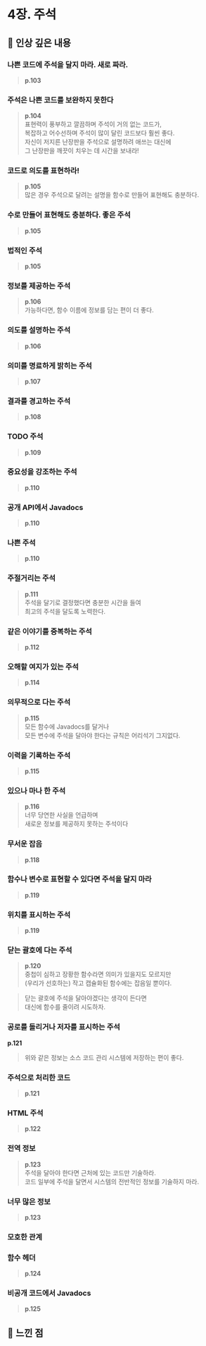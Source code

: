 # 4장. 주석 

## 📌 인상 깊은 내용

### 나쁜 코드에 주석을 달지 마라. 새로 짜라.
>**p.103**  

### 주석은 나쁜 코드를 보완하지 못한다
>**p.104**  
>표현력이 풍부하고 깔끔하며 주석이 거의 없는 코드가,  
복잡하고 어수선하며 주석이 많이 달린 코드보다 훨씬 좋다.  
자신이 저지른 난장판을 주석으로 설명하려 애쓰는 대신에  
그 난장판을 깨끗이 치우는 데 시간을 보내라!

### 코드로 의도를 표현하라!
>**p.105**  
>많은 경우 주석으로 달려는 설명을 함수로 만들어 표현해도 충분하다.

### 수로 만들어 표현해도 충분하다. 좋은 주석
>**p.105**  

### 법적인 주석
>**p.105**  

### 정보를 제공하는 주석
>**p.106**  
>가능하다면, 함수 이름에 정보를 담는 편이 더 좋다.

### 의도를 설명하는 주석
>**p.106**  

### 의미를 명료하게 밝히는 주석
>**p.107**  

### 결과를 경고하는 주석
>**p.108**  

### TODO 주석
>**p.109**  

### 중요성을 강조하는 주석
>**p.110**  

### 공개 API에서 Javadocs
>**p.110**  

### 나쁜 주석
>**p.110**  

### 주절거리는 주석
>**p.111**  
>주석을 달기로 결정했다면 충분한 시간을 들여  
최고의 주석을 달도록 노력한다.

### 같은 이야기를 중복하는 주석
>**p.112**  

### 오해할 여지가 있는 주석
>**p.114**  

### 의무적으로 다는 주석
>**p.115**  
>모든 함수에 Javadocs를 달거나  
모든 변수에 주석을 달아야 한다는 규칙은 어리석기 그지없다.

### 이력을 기록하는 주석
>**p.115**  

### 있으나 마나 한 주석
>**p.116**  
>너무 당연한 사실을 언급하며  
새로운 정보를 제공하지 못하는 주석이다

### 무서운 잡음
>**p.118**  

### 함수나 변수로 표현할 수 있다면 주석을 달지 마라
>**p.119**  

### 위치를 표시하는 주석
>**p.119**  

### 닫는 괄호에 다는 주석
>**p.120**  
>중첩이 심하고 장황한 함수라면 의미가 있을지도 모르지만  
(우리가 선호하는) 작고 캡슐화된 함수에는 잡음일 뿐이다.  

>닫는 괄호에 주석을 달아야겠다는 생각이 든다면  
대신에 함수를 줄이려 시도하자.

### 공로를 돌리거나 저자를 표시하는 주석
**p.121**  
>위와 같은 정보는 소스 코드 관리 시스템에 저장하는 편이 좋다.

### 주석으로 처리한 코드
>**p.121**  

### HTML 주석
>**p.122**  

### 전역 정보
>**p.123**  
>주석을 달아야 한다면 근처에 있는 코드만 기술하라.  
코드 일부에 주석을 달면서 시스템의 전반적인 정보를 기술하지 마라.

### 너무 많은 정보
>**p.123**  

### 모호한 관계

### 함수 헤더
>**p.124**  

### 비공개 코드에서 Javadocs
>**p.125**  

## 💭 느낀 점
